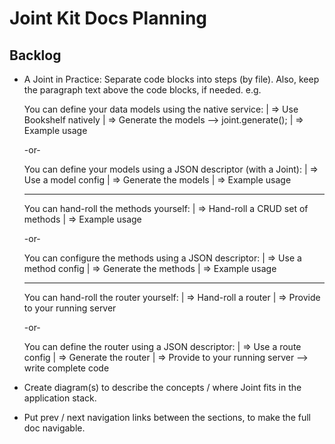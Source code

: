 # Joint Kit Docs Planning


## Backlog

* A Joint in Practice: Separate code blocks into steps (by file).
  Also, keep the paragraph text above the code blocks, if needed.
  e.g.

  You can define your data models using the native service:
  | => Use Bookshelf natively
  | => Generate the models --> joint.generate();
  | => Example usage

  -or-

  You can define your models using a JSON descriptor (with a Joint):
  | => Use a model config
  | => Generate the models
  | => Example usage

  -------------------------

  You can hand-roll the methods yourself:
  | => Hand-roll a CRUD set of methods
  | => Example usage

  -or-

  You can configure the methods using a JSON descriptor:
  | => Use a method config
  | => Generate the methods
  | => Example usage

  -------------------------

  You can hand-roll the router yourself:
  | => Hand-roll a router
  | => Provide to your running server

  -or-

  You can define the router using a JSON descriptor:
  | => Use a route config
  | => Generate the router
  | => Provide to your running server --> write complete code

* Create diagram(s) to describe the concepts / where Joint fits in the application stack.

* Put prev / next navigation links between the sections, to make the full doc navigable.
